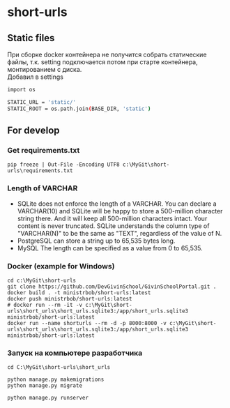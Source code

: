 # short-urls

## Static files
При сборке docker контейнера не получится собрать статические файлы, т.к. setting подключается потом при старте контейнера, монтированием с диска.  
Добавил в settings
```bash
import os

STATIC_URL = 'static/'
STATIC_ROOT = os.path.join(BASE_DIR, 'static')
```


## For develop

### Get requirements.txt

```shell
pip freeze | Out-File -Encoding UTF8 c:\MyGit\short-urls\requirements.txt
```

### Length of VARCHAR

- SQLite does not enforce the length of a VARCHAR. You can declare a VARCHAR(10) and SQLite will be happy to store a 500-million character string there. And it will keep all 500-million characters intact. Your content is never truncated. SQLite understands the column type of "VARCHAR(N)" to be the same as "TEXT", regardless of the value of N.
- PostgreSQL can store a string up to 65,535 bytes long.
- MySQL The length can be specified as a value from 0 to 65,535.

### Docker (example for Windows)

```commandline
cd c:\MyGit\short-urls
git clone https://github.com/DevGivinSchool/GivinSchoolPortal.git .
docker build . -t ministrbob/short-urls:latest
docker push ministrbob/short-urls:latest
# docker run --rm -it -v c:\MyGit\short-urls\short_urls\short_urls.sqlite3:/app/short_urls.sqlite3 ministrbob/short-urls:latest
docker run --name shorturls --rm -d -p 8000:8000 -v c:\MyGit\short-urls\short_urls\short_urls.sqlite3:/app/short_urls.sqlite3 ministrbob/short-urls:latest
```

### Запуск на компьютере разработчика

```commandline
cd C:\MyGit\short-urls\short_urls

python manage.py makemigrations
python manage.py migrate

python manage.py runserver
```
